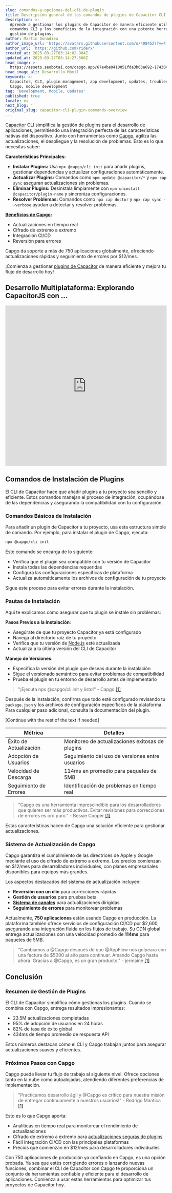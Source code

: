 ```yaml
---
slug: comandos-y-opciones-del-cli-de-plugin
title: Descripción general de los comandos de plugins de Capacitor CLI
description: >-
  Aprende a gestionar los plugins de Capacitor de manera eficiente utilizando
  comandos CLI y los beneficios de la integración con una potente herramienta de
  gestión de plugins.
author: Martin Donadieu
author_image_url: 'https://avatars.githubusercontent.com/u/4084527?v=4'
author_url: 'https://github.com/riderx'
created_at: 2025-03-27T03:14:02.984Z
updated_at: 2025-03-27T03:14:27.566Z
head_image: >-
  https://assets.seobotai.com/capgo.app/67e4be0410051fda3b63a692-1743045267566.jpg
head_image_alt: Desarrollo Móvil
keywords: >-
  Capacitor, CLI, plugin management, app development, updates, troubleshooting,
  Capgo, mobile development
tag: 'Development, Mobile, Updates'
published: true
locale: es
next_blog: ''
original_slug: capacitor-cli-plugin-commands-overview
---
```

[Capacitor](https://capacitorjs.com/) CLI simplifica la gestión de plugins para el desarrollo de aplicaciones, permitiendo una integración perfecta de las características nativas del dispositivo. Junto con herramientas como [Capgo](https://capgo.app/), agiliza las actualizaciones, el despliegue y la resolución de problemas. Esto es lo que necesitas saber:

**Características Principales:**

-   **Instalar Plugins:** Usa `npx @capgo/cli init` para añadir plugins, gestionar dependencias y actualizar configuraciones automáticamente.
-   **Actualizar Plugins:** Comandos como `npm update @capacitor/*` y `npx cap sync` aseguran actualizaciones sin problemas.
-   **Eliminar Plugins:** Desinstala limpiamente con `npm uninstall @capacitor/plugin-name` y sincroniza configuraciones.
-   **Resolver Problemas:** Comandos como `npx cap doctor` y `npx cap sync --verbose` ayudan a detectar y resolver problemas.

**[Beneficios de Capgo](https://capgo.app/consulting/):**

-   Actualizaciones en tiempo real
-   Cifrado de extremo a extremo
-   Integración CI/CD
-   Reversión para errores

Capgo da soporte a más de 750 aplicaciones globalmente, ofreciendo actualizaciones rápidas y seguimiento de errores por $12/mes.

¡Comienza a gestionar [plugins de Capacitor](https://capgo.app/plugins/) de manera eficiente y mejora tu flujo de desarrollo hoy!

## Desarrollo Multiplataforma: Explorando CapacitorJS con ...

<iframe src="https://www.youtube.com/embed/73YWZ1G_DX4" title="YouTube video player" frameborder="0" allow="accelerometer; autoplay; clipboard-write; encrypted-media; gyroscope; picture-in-picture; web-share" referrerpolicy="strict-origin-when-cross-origin" style="width: 100%; height: 500px;" allowfullscreen></iframe>

## Comandos de Instalación de Plugins

El CLI de Capacitor hace que añadir plugins a tu proyecto sea sencillo y eficiente. Estos comandos manejan el proceso de integración, ocupándose de las dependencias y asegurando la compatibilidad con tu configuración.

### Comandos Básicos de Instalación

Para añadir un plugin de Capacitor a tu proyecto, usa esta estructura simple de comando. Por ejemplo, para instalar el plugin de Capgo, ejecuta:

```bash
npx @capgo/cli init
```

Este comando se encarga de lo siguiente:

-   Verifica que el plugin sea compatible con tu versión de Capacitor
-   Instala todas las dependencias requeridas
-   Configura las configuraciones específicas de plataforma
-   Actualiza automáticamente los archivos de configuración de tu proyecto

Sigue este proceso para evitar errores durante la instalación.

### Pautas de Instalación

Aquí te explicamos cómo asegurar que tu plugin se instale sin problemas:

**Pasos Previos a la Instalación**:

-   Asegúrate de que tu proyecto Capacitor ya está configurado
-   Navega al directorio raíz de tu proyecto
-   Verifica que tu versión de [Node.js](https://nodejs.org/en) esté actualizada
-   Actualiza a la última versión del CLI de Capacitor

**Manejo de Versiones**:

-   Especifica la versión del plugin que deseas durante la instalación
-   Sigue el versionado semántico para evitar problemas de compatibilidad
-   Prueba el plugin en tu entorno de desarrollo antes de implementarlo

> "¡Ejecuta npx @capgo/cli init y listo!" - Capgo [\[1\]](https://capgo.app/)

Después de la instalación, confirma que todo esté configurado revisando tu `package.json` y los archivos de configuración específicos de la plataforma. Para cualquier paso adicional, consulta la documentación del plugin.

[Continue with the rest of the text if needed]

| Métrica | Detalles |
| --- | --- |
| Éxito de Actualización | Monitoreo de actualizaciones exitosas de plugins |
| Adopción de Usuarios | Seguimiento del uso de versiones entre usuarios |
| Velocidad de Descarga | 114ms en promedio para paquetes de 5MB |
| Seguimiento de Errores | Identificación de problemas en tiempo real |

> "Capgo es una herramienta imprescindible para los desarrolladores que quieren ser más productivos. Evitar revisiones para correcciones de errores es oro puro." - Bessie Cooper [\[1\]](https://capgo.app/)

Estas características hacen de Capgo una solución eficiente para gestionar actualizaciones.

### Sistema de Actualización de Capgo

Capgo garantiza el cumplimiento de las directrices de Apple y Google mediante el uso de cifrado de extremo a extremo. Los precios comienzan en $12/mes para desarrolladores individuales, con planes empresariales disponibles para equipos más grandes.

Los aspectos destacados del sistema de actualización incluyen:

-   **Reversión con un clic** para correcciones rápidas
-   **Gestión de usuarios** para pruebas beta
-   **[Sistema de canales](https://capgo.app/docs/plugin/cloud-mode/channel-system/)** para actualizaciones dirigidas
-   **Seguimiento de errores** para monitorear problemas

Actualmente, **750 aplicaciones** están usando Capgo en producción. La plataforma también ofrece servicios de configuración CI/CD por $2,600, asegurando una integración fluida en los flujos de trabajo. Su CDN global entrega actualizaciones con una velocidad promedio de **114ms** para paquetes de 5MB.

> "Cambiamos a @Capgo después de que @AppFlow nos golpeara con una factura de $5000 al año para continuar. Amando Capgo hasta ahora. Gracias a @Capgo, es un gran producto." - jermaine [\[1\]](https://capgo.app/)

## Conclusión

### Resumen de Gestión de Plugins

El CLI de Capacitor simplifica cómo gestionas los plugins. Cuando se combina con Capgo, entrega resultados impresionantes:

-   23.5M actualizaciones completadas
-   95% de adopción de usuarios en 24 horas
-   82% de tasa de éxito global
-   434ms de tiempo promedio de respuesta API

Estos números destacan cómo el CLI y Capgo trabajan juntos para asegurar actualizaciones suaves y eficientes.

### Próximos Pasos con Capgo

Capgo puede llevar tu flujo de trabajo al siguiente nivel. Ofrece opciones tanto en la nube como autoalojadas, atendiendo diferentes preferencias de implementación.

> "Practicamos desarrollo ágil y @Capgo es crítico para nuestra misión de entregar continuamente a nuestros usuarios!" - Rodrigo Mantica [\[1\]](https://capgo.app/)

Esto es lo que Capgo aporta:

-   Analíticas en tiempo real para monitorear el rendimiento de actualizaciones
-   Cifrado de extremo a extremo para [actualizaciones seguras de plugins](https://capgo.app/docs/plugin/self-hosted/encrypted-bundles/)
-   Fácil integración CI/CD con las principales plataformas
-   Precios que comienzan en $12/mes para desarrolladores individuales

Con 750 aplicaciones de producción ya confiando en Capgo, es una opción probada. Ya sea que estés corrigiendo errores o lanzando nuevas funciones, combinar el CLI de Capacitor con Capgo te proporciona un conjunto de herramientas confiable y eficiente para el desarrollo de aplicaciones. Comienza a usar estas herramientas para optimizar tus proyectos de Capacitor hoy.
